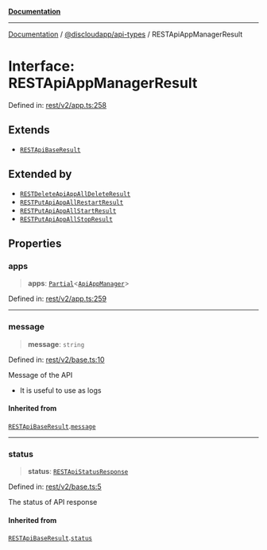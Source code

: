 [**Documentation**](../../../README.md)

***

[Documentation](../../../packages.md) / [@discloudapp/api-types](../README.md) / RESTApiAppManagerResult

# Interface: RESTApiAppManagerResult

Defined in: [rest/v2/app.ts:258](https://github.com/discloud/discloud.app/blob/e06d08869d94db25520cbe5fdcc3cdbc242fb0cb/packages/api-types/rest/v2/app.ts#L258)

## Extends

- [`RESTApiBaseResult`](RESTApiBaseResult.md)

## Extended by

- [`RESTDeleteApiAppAllDeleteResult`](RESTDeleteApiAppAllDeleteResult.md)
- [`RESTPutApiAppAllRestartResult`](RESTPutApiAppAllRestartResult.md)
- [`RESTPutApiAppAllStartResult`](RESTPutApiAppAllStartResult.md)
- [`RESTPutApiAppAllStopResult`](RESTPutApiAppAllStopResult.md)

## Properties

### apps

> **apps**: [`Partial`](https://www.typescriptlang.org/docs/handbook/utility-types.html#partialtype)\<[`ApiAppManager`](ApiAppManager.md)\>

Defined in: [rest/v2/app.ts:259](https://github.com/discloud/discloud.app/blob/e06d08869d94db25520cbe5fdcc3cdbc242fb0cb/packages/api-types/rest/v2/app.ts#L259)

***

### message

> **message**: `string`

Defined in: [rest/v2/base.ts:10](https://github.com/discloud/discloud.app/blob/e06d08869d94db25520cbe5fdcc3cdbc242fb0cb/packages/api-types/rest/v2/base.ts#L10)

Message of the API
- It is useful to use as logs

#### Inherited from

[`RESTApiBaseResult`](RESTApiBaseResult.md).[`message`](RESTApiBaseResult.md#message)

***

### status

> **status**: [`RESTApiStatusResponse`](../type-aliases/RESTApiStatusResponse.md)

Defined in: [rest/v2/base.ts:5](https://github.com/discloud/discloud.app/blob/e06d08869d94db25520cbe5fdcc3cdbc242fb0cb/packages/api-types/rest/v2/base.ts#L5)

The status of API response

#### Inherited from

[`RESTApiBaseResult`](RESTApiBaseResult.md).[`status`](RESTApiBaseResult.md#status)
